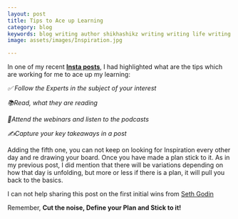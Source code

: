 ```yaml
---
layout: post
title: Tips to Ace up Learning
category: blog
keywords: blog writing author shikhashikz writing writing life writing community dailyblogpostchallenge
image: assets/images/Inspiration.jpg

---
```


In one of my recent **[Insta posts](https://www.instagram.com/novelistinaction/)**, I had highlighted what are the tips which are working for me to ace up my learning:

*✅ Follow the Experts in the subject of your interest*

*📚Read, what they are reading*

*🌟Attend the webinars and listen to the podcasts*

*✍️Capture your key takeaways in a post*

Adding the fifth one, you can not keep on looking for Inspiration every other day and re drawing your board. Once you have made a plan stick to it. As in my previous post, I did mention that there will be variations depending on how that day is unfolding, but more or less if there is a plan, it will pull you back to the basics.

I can not help sharing this post on the first initial wins from [Seth Godin](https://seths.blog/2018/10/the-first-1000-are-the-most-difficult/) 

Remember, **Cut the noise, Define your Plan and Stick to it!**
